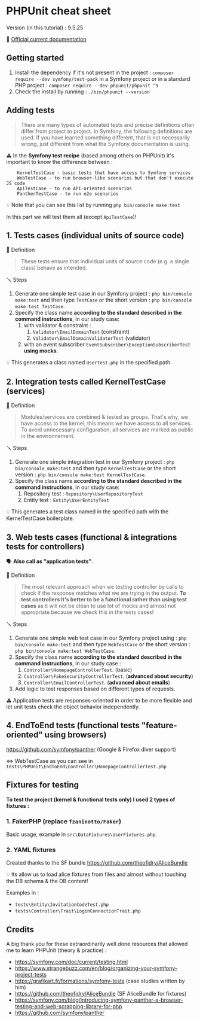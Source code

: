 PHPUnit cheat sheet
===================

Version (in this tutorial) : 9.5.25

:link: [Official current documentation](https://phpunit.readthedocs.io/)

Getting started
---------------
1. Install the dependency if it's not present in the project : `composer require --dev symfony/test-pack` in a Symfony project or in a standard PHP project : `composer require --dev phpunit/phpunit ^9`
2. Check the install by running : `./bin/phpunit --version`

Adding tests
------------

> There are many types of automated tests and precise definitions often differ from project to project. In Symfony, the following definitions are used. If you have learned something different, that is not necessarily wrong, just different from what the Symfony documentation is using.

:warning: In the **Symfony test recipe** (based among others on PHPUnit) it's important to know the difference between :

``` TestCase - basic PHPUnit tests 
    KernelTestCase - basic tests that have access to Symfony services
    WebTestCase - to run browser-like scenarios but that don't execute JS code
    ApiTestCase - to run API-oriented scenarios
    PantherTestCase - to run e2e scenarios
```
:bulb: Note that you can see this list by running `php bin/console make:test`

In this part we will test them all (except `ApiTestCase`)!

## 1. Tests cases (individual units of source code)

:book: Definition
 > These tests ensure that individual units of source code (e.g. a single class) behave as intended.

:screwdriver: Steps
1. Generate one simple test case in our Symfony project :
`php bin/console make:test` and then type `TestCase`
or the short version :
`php bin/console make:test TestCase`.
2. Specify the class name **according to the standard described in the command instructions**, in our study case:
   1. with validator & constraint :
      1. `Validator\EmailDomainTest` (constraint)
      2. `Validator\EmailDomainValidatorTest` (validator)
   2. with an event subscriber `EventSubscriber\ExceptionSubscriberTest` **using mocks**.

:bulb: This generates a class named `UserTest.php` in the specified path.

## 2. Integration tests called KernelTestCase (services) 

:book: Definition
 > Modules/services are combined & tested as groups. That's why, we have access to the kernel, this means we have access to all services. To avoid unnecessary configuration, all services are marked as public in the environnement.

:screwdriver: Steps
1. Generate one simple integration test in our Symfony project :
`php bin/console make:test` and then type `KernelTestCase`
or the short version :
`php bin/console make:test KernelTestCase`.
2. Specify the class name **according to the standard described in the command instructions**, in our study case: 
   1. Repository test : `Repository\UserRepositoryTest`
   2. Entity test : `Entity\UserEntityTest`

:bulb: This generates a test class named in the specified path with the KernelTestCase boilerplate. 

## 3. Web tests cases (functional & integrations tests for controllers)
:speaking_head: **Also call as "application tests"**.

:book: Definition
> The most relevant approach when we testing controller by calls to check if the response matches what we are trying in the output. **To test controllers it's better to be a functional rather than using test cases** as it will not be clean to use lot of mocks and almost not appropriate because we check this in the tests cases!

:screwdriver: Steps
1. Generate one simple web test case in our Symfony project using :
`php bin/console make:test` and then type `WebTestCase`
or the short version :
`php bin/console make:test WebTestCase`.
2. Specify the class name  **according to the standard described in the command instructions**, in our study case : 
   1. `Controller\HomepageControllerTest`. (basic)
   2. `Controller\FakeSecurityControllerTest`. (**advanced about security**)
   3. `Controller\EmailControllerTest`. (**advanced about emails**)
3. Add logic to test responses based on different types of requests.

:warning: Application tests are responses-oriented in order to be more flexible and let unit tests check the object behavior independently. 

## 4. EndToEnd tests (functional tests "feature-oriented" using browsers)
https://github.com/symfony/panther (Google & Firefox diver support)

<=> WebTestCase as you can see in `tests\PHPUnit\EndToEnd\Controller\HomepageControllerTest.php`

Fixtures for testing
--------------------
**To test the project (kernel & functional tests only) I used 2 types of fixtures :**

### 1. FakerPHP (replace `fzaninotto/Faker`)
Basic usage, example in `src\DataFixtures\UserFixtures.php`.
### 2. YAML fixtures 
Created thanks to the SF bundle https://github.com/theofidry/AliceBundle 

:bulb: Its allow us to load alice fixtures from files and almost without touching the DB schema & the DB content!

Examples in :
- `tests\Entity\InvitationCodeTest.php`
- `tests\Controller\Trait\LoginConnectionTrait.php`

Credits
-----------
A big thank you for these extraordinarily well done resources that allowed me to learn PHPUnit (theory & practice) :
- https://symfony.com/doc/current/testing.html
- https://www.strangebuzz.com/en/blog/organizing-your-symfony-project-tests
- https://grafikart.fr/formations/symfony-tests (case studies written by him)
- https://github.com/theofidry/AliceBundle (SF AliceBundle for fixtures)
- https://symfony.com/blog/introducing-symfony-panther-a-browser-testing-and-web-scrapping-library-for-php
- https://github.com/symfony/panther